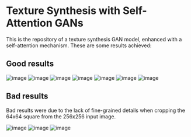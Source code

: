# Texture Synthesis with Self-Attention GANs

This is the repository of a texture synthesis GAN model, enhanced with a self-attention mechanism.
These are some results achieved:

## Good results
![image](https://github.com/ChiaraGiaca/TextureSAGAN/assets/77294126/64427578-cfc9-4853-b641-05fc8b308250)
![image](https://github.com/ChiaraGiaca/TextureSAGAN/assets/77294126/53394548-9815-46ac-978d-79206f421daa)
![image](https://github.com/ChiaraGiaca/TextureSAGAN/assets/77294126/9ba84436-0b6c-4e1d-8001-6b9757b53739)
![image](https://github.com/ChiaraGiaca/TextureSAGAN/assets/77294126/0417c02f-820b-4875-b238-0763f807628c)
![image](https://github.com/ChiaraGiaca/TextureSAGAN/assets/77294126/b0a405c1-b647-4cb2-945a-0041775e5fd5)
![image](https://github.com/ChiaraGiaca/TextureSAGAN/assets/77294126/91607ec9-4467-48af-86d2-f5cc907e264b)
![image](https://github.com/ChiaraGiaca/TextureSAGAN/assets/77294126/9c0ae0c2-3ab5-423d-80a7-babbd8d66670)








## Bad results
Bad results were due to the lack of fine-grained details when cropping the 64x64 square from the 256x256 input image.

![image](https://github.com/ChiaraGiaca/TextureSAGAN/assets/77294126/fa16e389-f8f7-4536-bef1-2629d800464a)
![image](https://github.com/ChiaraGiaca/TextureSAGAN/assets/77294126/c28f94fa-32fa-48f8-ae3c-a844759ead3b)
![image](https://github.com/ChiaraGiaca/TextureSAGAN/assets/77294126/681224fb-20a8-4d56-896f-f1fdbf7a9bfa)

